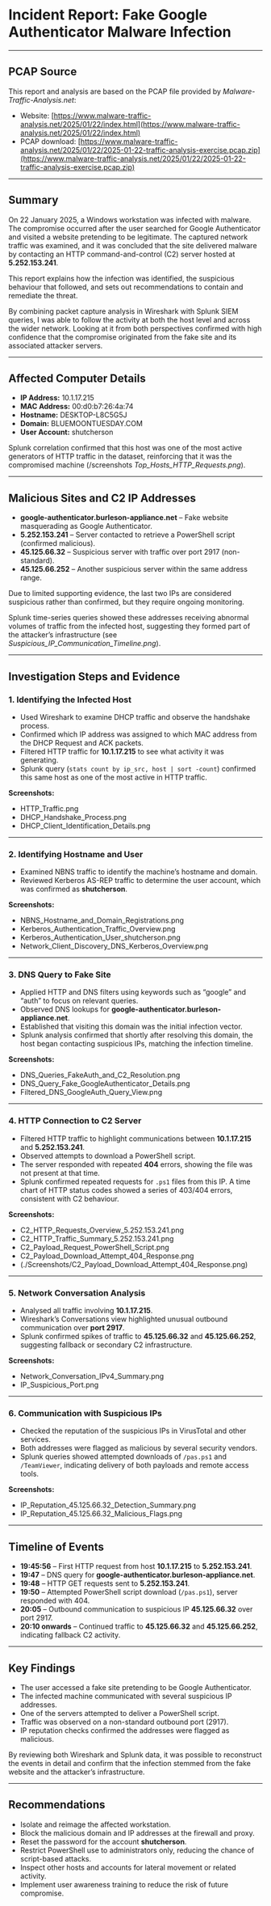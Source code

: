 # Incident Report: Fake Google Authenticator Malware Infection  

---

## PCAP Source  

This report and analysis are based on the PCAP file provided by *Malware-Traffic-Analysis.net*:  

- Website: [https://www.malware-traffic-analysis.net/2025/01/22/index.html](https://www.malware-traffic-analysis.net/2025/01/22/index.html)  
- PCAP download: [https://www.malware-traffic-analysis.net/2025/01/22/2025-01-22-traffic-analysis-exercise.pcap.zip](https://www.malware-traffic-analysis.net/2025/01/22/2025-01-22-traffic-analysis-exercise.pcap.zip)  

---

## Summary  

On 22 January 2025, a Windows workstation was infected with malware. The compromise occurred after the user searched for Google Authenticator and visited a website pretending to be legitimate. The captured network traffic was examined, and it was concluded that the site delivered malware by contacting an HTTP command-and-control (C2) server hosted at **5.252.153.241**.  

This report explains how the infection was identified, the suspicious behaviour that followed, and sets out recommendations to contain and remediate the threat.  

By combining packet capture analysis in Wireshark with Splunk SIEM queries, I was able to follow the activity at both the host level and across the wider network. Looking at it from both perspectives confirmed with high confidence that the compromise originated from the fake site and its associated attacker servers.  

---

## Affected Computer Details  

- **IP Address:** 10.1.17.215  
- **MAC Address:** 00:d0:b7:26:4a:74  
- **Hostname:** DESKTOP-L8C5G5J  
- **Domain:** BLUEMOONTUESDAY.COM  
- **User Account:** shutcherson  

Splunk correlation confirmed that this host was one of the most active generators of HTTP traffic in the dataset, reinforcing that it was the compromised machine (/screenshots *Top_Hosts_HTTP_Requests.png*).  

---

## Malicious Sites and C2 IP Addresses  

- **google-authenticator.burleson-appliance.net** – Fake website masquerading as Google Authenticator.  
- **5.252.153.241** – Server contacted to retrieve a PowerShell script (confirmed malicious).  
- **45.125.66.32** – Suspicious server with traffic over port 2917 (non-standard).  
- **45.125.66.252** – Another suspicious server within the same address range.  

Due to limited supporting evidence, the last two IPs are considered suspicious rather than confirmed, but they require ongoing monitoring.  

Splunk time-series queries showed these addresses receiving abnormal volumes of traffic from the infected host, suggesting they formed part of the attacker’s infrastructure (see *Suspicious_IP_Communication_Timeline.png*).  

---

## Investigation Steps and Evidence  

### 1. Identifying the Infected Host  
- Used Wireshark to examine DHCP traffic and observe the handshake process.  
- Confirmed which IP address was assigned to which MAC address from the DHCP Request and ACK packets.  
- Filtered HTTP traffic for **10.1.17.215** to see what activity it was generating.  
- Splunk query (`stats count by ip_src, host | sort -count`) confirmed this same host as one of the most active in HTTP traffic.  

**Screenshots:**  
- HTTP_Traffic.png  
- DHCP_Handshake_Process.png  
- DHCP_Client_Identification_Details.png  

---

### 2. Identifying Hostname and User  
- Examined NBNS traffic to identify the machine’s hostname and domain.  
- Reviewed Kerberos AS-REP traffic to determine the user account, which was confirmed as **shutcherson**.  

**Screenshots:**  
- NBNS_Hostname_and_Domain_Registrations.png  
- Kerberos_Authentication_Traffic_Overview.png  
- Kerberos_Authentication_User_shutcherson.png  
- Network_Client_Discovery_DNS_Kerberos_Overview.png  

---

### 3. DNS Query to Fake Site  
- Applied HTTP and DNS filters using keywords such as “google” and “auth” to focus on relevant queries.  
- Observed DNS lookups for **google-authenticator.burleson-appliance.net**.  
- Established that visiting this domain was the initial infection vector.  
- Splunk analysis confirmed that shortly after resolving this domain, the host began contacting suspicious IPs, matching the infection timeline.  

**Screenshots:**  
- DNS_Queries_FakeAuth_and_C2_Resolution.png  
- DNS_Query_Fake_GoogleAuthenticator_Details.png  
- Filtered_DNS_GoogleAuth_Query_View.png  

---

### 4. HTTP Connection to C2 Server  
- Filtered HTTP traffic to highlight communications between **10.1.17.215** and **5.252.153.241**.  
- Observed attempts to download a PowerShell script.  
- The server responded with repeated **404** errors, showing the file was not present at that time.  
- Splunk confirmed repeated requests for `.ps1` files from this IP. A time chart of HTTP status codes showed a series of 403/404 errors, consistent with C2 behaviour.  

**Screenshots:**  
- C2_HTTP_Requests_Overview_5.252.153.241.png  
- C2_HTTP_Traffic_Summary_5.252.153.241.png  
- C2_Payload_Request_PowerShell_Script.png  
- C2_Payload_Download_Attempt_404_Response.png
- (./Screenshots/C2_Payload_Download_Attempt_404_Response.png)

---

### 5. Network Conversation Analysis  
- Analysed all traffic involving **10.1.17.215**.  
- Wireshark’s Conversations view highlighted unusual outbound communication over **port 2917**.  
- Splunk confirmed spikes of traffic to **45.125.66.32** and **45.125.66.252**, suggesting fallback or secondary C2 infrastructure.  

**Screenshots:**  
- Network_Conversation_IPv4_Summary.png  
- IP_Suspicious_Port.png  

---

### 6. Communication with Suspicious IPs  
- Checked the reputation of the suspicious IPs in VirusTotal and other services.  
- Both addresses were flagged as malicious by several security vendors.  
- Splunk queries showed attempted downloads of `/pas.ps1` and `/TeamViewer`, indicating delivery of both payloads and remote access tools.  

**Screenshots:**  
- IP_Reputation_45.125.66.32_Detection_Summary.png  
- IP_Reputation_45.125.66.32_Malicious_Flags.png  

---

## Timeline of Events  

- **19:45:56** – First HTTP request from host **10.1.17.215** to **5.252.153.241**.  
- **19:47** – DNS query for **google-authenticator.burleson-appliance.net**.  
- **19:48** – HTTP GET requests sent to **5.252.153.241**.  
- **19:50** – Attempted PowerShell script download (`/pas.ps1`), server responded with 404.  
- **20:05** – Outbound communication to suspicious IP **45.125.66.32** over port 2917.  
- **20:10 onwards** – Continued traffic to **45.125.66.32** and **45.125.66.252**, indicating fallback C2 activity.  

---

## Key Findings  

- The user accessed a fake site pretending to be Google Authenticator.  
- The infected machine communicated with several suspicious IP addresses.  
- One of the servers attempted to deliver a PowerShell script.  
- Traffic was observed on a non-standard outbound port (2917).  
- IP reputation checks confirmed the addresses were flagged as malicious.  

By reviewing both Wireshark and Splunk data, it was possible to reconstruct the events in detail and confirm that the infection stemmed from the fake website and the attacker’s infrastructure.  

---

## Recommendations  

- Isolate and reimage the affected workstation.  
- Block the malicious domain and IP addresses at the firewall and proxy.
- Reset the password for the account **shutcherson**.
- Restrict PowerShell use to administrators only, reducing the chance of script-based attacks.
- Inspect other hosts and accounts for lateral movement or related activity.  
- Implement user awareness training to reduce the risk of future compromise.  
